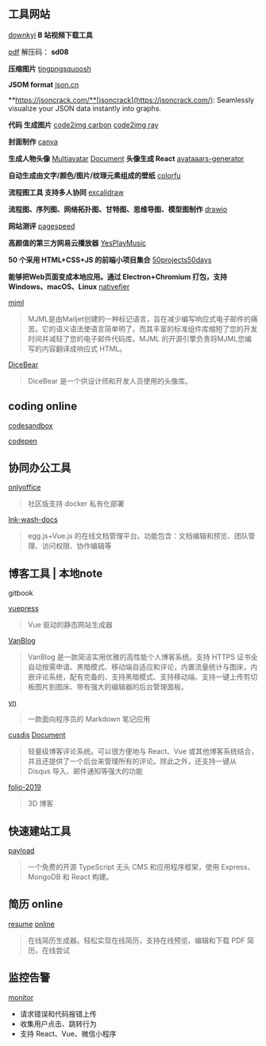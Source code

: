 ## 工具网站

[downkyi](https://github.com/leiurayer/downkyi) **B 站视频下载工具**

[pdf](https://www.aliyundrive.com/s/9CYxCyFCDnd) 解压码： **sd08**

**压缩图片** [tingpng](https://tinypng.com/)[squoosh](https://squoosh.app/)

**JSOM format** [json.cn](https://json.cn/)

**https://jsoncrack.com/**[jsoncrack](https://jsoncrack.com/): Seamlessly visualize your JSON data instantly into graphs.

**代码 生成图片** [code2img carbon](https://carbon.now.sh/) [code2img ray](https://ray.so/)

**封面制作** [canva](https://www.canva.cn/)

**生成人物头像** [Multiavatar](https://github.com/multiavatar/Multiavatar) [Document](https://multiavatar.com/)
**头像生成 React** [avataaars-generator](https://github.com/fangpenlin/avataaars-generator)

**自动生成由文字/颜色/图片/纹理元素组成的壁纸** [colorfu](https://github.com/pearmini/colorfu)

**流程图工具 支持多人协同** [excalidraw](https://excalidraw.com/)

**流程图、序列图、网络拓扑图、甘特图、思维导图、模型图制作** [drawio](https://github.com/jgraph/drawio)

**网站测评** [pagespeed](https://pagespeed.web.dev/)

**高颜值的第三方网易云播放器** [YesPlayMusic](https://github.com/qier222/YesPlayMusic)

**50 个采用 HTML+CSS+JS 的前端小项目集合** [50projects50days](https://github.com/bradtraversy/50projects50days)

**能够把Web页面变成本地应用。通过 Electron+Chromium 打包，支持 Windows、macOS、Linux** [nativefier](https://github.com/nativefier/nativefier)

[mjml](https://github.com/mjmlio/mjml)

> MJML是由Mailjet创建的一种标记语言，旨在减少编写响应式电子邮件的痛苦。它的语义语法使语言简单明了，而其丰富的标准组件库缩短了您的开发时间并减轻了您的电子邮件代码库。MJML 的开源引擎负责将MJML您编写的内容翻译成响应式 HTML。

[DiceBear](https://github.com/dicebear/dicebear)

> DiceBear 是一个供设计师和开发人员使用的头像库。

## coding online

[codesandbox](https://codesandbox.io/)

[codepen](https://codepen.io/)

## 协同办公工具

[onlyoffice](https://github.com/ONLYOFFICE/docker-onlyoffice-nextcloud)
>社区版支持 docker 私有化部署

[Ink-wash-docs](https://github.com/huangwei9527/Ink-wash-docs)
>  egg.js+Vue.js 的在线文档管理平台。功能包含：文档编辑和预览、团队管理、访问权限、协作编辑等

## 博客工具 | 本地note

gitbook

[vuepress](https://www.vuepress.cn/)
> Vue 驱动的静态网站生成器

[VanBlog](https://github.com/Mereithhh/vanblog)
> VanBlog 是一款简洁实用优雅的高性能个人博客系统。支持 HTTPS 证书全自动按需申请、黑暗模式、移动端自适应和评论，内置流量统计与图床，内嵌评论系统，配有完备的、支持黑暗模式、支持移动端、支持一键上传剪切板图片到图床、带有强大的编辑器的后台管理面板。

[yn](https://github.com/purocean/yn)
> 一款面向程序员的 Markdown 笔记应用

[cusdis](https://github.com/djyde/cusdis) [Document](https://cusdis.com/)
> 轻量级博客评论系统。可以很方便地与 React、Vue 或其他博客系统结合，并且还提供了一个后台来管理所有的评论。除此之外，还支持一键从 Disqus 导入、邮件通知等强大的功能

[folio-2019](https://github.com/brunosimon/folio-2019)
>  3D 博客


## 快速建站工具

[payload](https://github.com/payloadcms/payload)
> 一个免费的开源 TypeScript 无头 CMS 和应用程序框架，使用 Express、MongoDB 和 React 构建。


## 简历 online

[resume](https://github.com/visiky/resume) [online](https://visiky.github.io/resume/?mode=edit&template=template1)
> 在线简历生成器。轻松实现在线简历，支持在线预览、编辑和下载 PDF 简历。在线尝试


## 监控告警

[monitor](https://github.com/clouDr-f2e/monitor)
* 请求错误和代码报错上传
* 收集用户点击、跳转行为
* 支持 React、Vue、微信小程序

